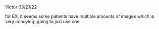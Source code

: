 Victor 03/21/22

for EX, it seems some patients have multiple amounts of images which is very annoying; going to just use one